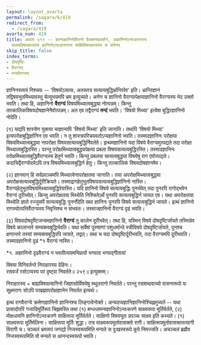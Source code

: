 ```yaml
---
layout: layout_avarta
permalink: /sagara/6/419
redirect_from:
  - /sagara/419
avarta_num: 419
title: आवर्तः ४१९ -- ज्ञान्यज्ञानिनोर्वैराग्ये वैलक्षण्यप्रदर्शनं, अज्ञानिनोऽन्तःकरणस्य
  साक्ष्यविषयकत्वस्य ज्ञानिनोऽन्तःकरणस्य साक्षिविषयकत्वस्य च वर्णनम्
skip_title: false
index_terms: 
- दोषदृष्टिः
- वैराग्यम्
- मन्दवैराग्यम्
---
```


ज्ञानिनस्त्वयं निश्चयः -- 'विषयोऽसत्यः, अतस्तत्र सत्यत्वबुद्धिर्भ्रान्तिरेव’
इति। भ्रान्तिज्ञानं तद्विषयभूतमिथ्यावस्तु चेत्युभयमपि भ्रम इत्युच्यते।
अनेन च ज्ञानिनो वैराग्यापेक्षयाज्ञानिनो वैराग्यस्य भेद उक्तो भवति।
तथा हि, अज्ञानिनो **वैराग्यं** विषयमिथ्यात्वबुद्ध्या नोत्पन्नम्। किन्तु तात्कालिकविषयदोषज्ञानेनैवोत्पन्नम्। अत एव तद्वैराग्यं **मन्दं** भवति। 'विषयो मिथ्या'
इत्येषा बुद्धिरज्ञानिनो नोदेति।

(१) यद्यपि शास्त्रेण युक्त्या चाज्ञान्यपि 'विषयो मिथ्या' इति
जानाति। तथापि 'विषयो मिथ्या' इत्यपरोक्षबुद्धिर्ज्ञानिन एव भवति। न
तु शास्त्रपरिचयवतोऽप्यज्ञानिनो भवति। तस्मादज्ञानिनः परोक्षया विषयमिथ्यात्वबुद्ध्या नापरोक्षा विषयसत्यत्वबुद्धिर्निवर्तते। इत्थमज्ञानिनो यदा
विषये वैराग्यमुत्पद्यते तदा परोक्षा मिथ्यात्वबुद्धिरस्ति। परन्तु परोक्षमिथ्यात्वबुद्ध्यपेक्षया प्रबला विषयसत्यत्वबुद्धिरस्ति। तस्मादज्ञानिनः परोक्षमिथ्यात्वबुद्धिर्वैराग्यस्य हेतुर्न भवति। किन्तु प्रबलया सत्यत्वबुद्ध्या विषयेषु राग
एवोत्पद्यते। कदाचिद्वैराग्योदयेऽपि तत्र विषयमिथ्यात्वबुद्धिर्न हेतुः। किन्तु
तात्कालिकं विषयदोषज्ञानमेव।

(२) ज्ञानवान् हि सर्वप्रपञ्चमपि मिथ्यात्वेनापरोक्षतया जानाति।
तया अपरोक्षमिथ्यात्वबुद्ध्या अपरोक्षसत्यत्वबुद्धिर्दूरीक्रियते। तस्माद्रागहेतुभूतविषयसत्यत्वबुद्धिर्ज्ञानिनो नास्ति। वैराग्यहेतुभूतविषयमिथ्यात्वबुद्धिरेवास्ति। यदि ज्ञानिनो विषये सत्यत्वबुद्धिः पुनर्भवेत् तदा पुनरपि रागोद्भवेन
वैराग्यं दूरीभवेत्। किन्तु अपरोक्षतया मिथ्येति निश्चितेऽर्थे पुनरपि सत्यत्वबुद्धिर्न जायत एव। यथा अपरोक्षतया मिथ्येति ज्ञाते रज्जुसर्पे सत्यत्वबुद्धिः
पुनर्नोदेति तथा ज्ञानिनः पुनरपि विषये सत्यत्वबुद्धिर्न जायते। इत्थं ज्ञानिनो
रागस्योत्पत्तिर्वैराग्यस्य निवृत्तिश्च न संभवतः। तस्माज्ज्ञानिनो वैराग्यं दृढं
भवति।

(३) विषयदोषदृष्टिजन्यमज्ञानिनो **वैराग्यं** तु कालेन दूरीभवेत्।
तथा हि, यस्मिन् विषये दोषदृष्टिर्जायते तस्मिन्नेव विषये कालान्तरे सम्यक्त्वबुद्धिर्भवति। यथा सर्वेषां पुरुषाणां पशुधर्मान्ते स्त्रीविषये दोषदृष्टिर्जायते,
पुनश्च क्षणान्तरे तस्यां सम्यक्त्वबुद्धिरपि जायते, तद्वत्। तथा च यदा
दोषदृष्टिर्दूरीभवति, तदा वैराग्यमपि दूरीभवति। तस्मादज्ञानिनो दृढं *१ वैराग्यं
नास्ति।

<div class="footnote" markdown="1">
*१. अज्ञानिनो दृढवैराग्यं न भवतीत्ययमभिप्रायो भगवता भगवद्गीतायां

विषया विनिवर्तन्ते निराहारस्य देहिनः।  
रसवर्जं रसोऽप्यस्य परं दृष्ट्वा निवर्तते॥ २५९॥ इत्युक्तम्।

निराहारस्य = बाह्यविषयत्यागिनो जिज्ञासोर्विषयेषु स्थूलरागो निवर्तते। परन्तु
रसशब्दवाच्यो वासनारूपो यः सूक्ष्मरागः सोऽपि परब्रह्मापरोक्षज्ञानेन निवर्तत इत्यर्थः।
</div>

इत्थं रागवैराग्ये क्रमेणाज्ञानिनो ज्ञानिनश्च लिङ्गत्वेनोक्ते। अन्यदप्यज्ञानिज्ञानिनोश्चिह्नमुच्यते -- यथा प्रासादोपरि गजादिमूर्तिरूपं चिह्नमस्ति
तथा (१) बन्धधामन्यज्ञानिनोऽन्तःकरणे साक्ष्यरूपा मूर्तिर्वर्तते,
(२) मोक्षधामनि ज्ञानिनोऽन्तःकरणे साक्षिरूपा मूर्तिर्वर्तते।
साक्षिणो विषयभूतः प्रपञ्चः साक्ष्य इति कथ्यते। (१) साक्ष्यरूपा मूर्तिर्मलिना। साक्षिरूपा मूर्तिः शुद्धा। तत्र साक्ष्यरूपमूर्तावासक्तो रागी।
साक्षिरूपमूर्तावासक्तस्त्यागी विरागी च। चञ्चलं भ्रमरूपं जगद्यो निजस्वरूपमिति मन्यते स दुःखस्वरूपे कूपे निमज्जति। अचञ्चलं ब्रह्मैव निजस्वरूपमिति यो मन्यते स आनन्दस्वरूपो भवति।
